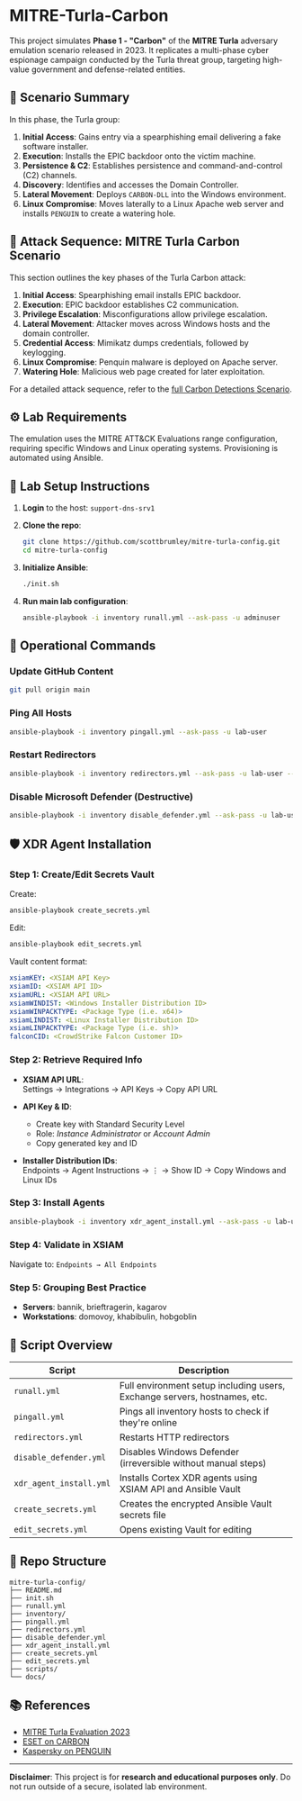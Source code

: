 
# MITRE-Turla-Carbon

This project simulates **Phase 1 - "Carbon"** of the **MITRE Turla** adversary emulation scenario released in 2023. It replicates a multi-phase cyber espionage campaign conducted by the Turla threat group, targeting high-value government and defense-related entities.

## 📌 Scenario Summary

In this phase, the Turla group:

1. **Initial Access**: Gains entry via a spearphishing email delivering a fake software installer.
2. **Execution**: Installs the EPIC backdoor onto the victim machine.
3. **Persistence & C2**: Establishes persistence and command-and-control (C2) channels.
4. **Discovery**: Identifies and accesses the Domain Controller.
5. **Lateral Movement**: Deploys `CARBON-DLL` into the Windows environment.
6. **Linux Compromise**: Moves laterally to a Linux Apache web server and installs `PENGUIN` to create a watering hole.

## 🧪 Attack Sequence: MITRE Turla Carbon Scenario

This section outlines the key phases of the Turla Carbon attack:

1. **Initial Access**: Spearphishing email installs EPIC backdoor.
2. **Execution**: EPIC backdoor establishes C2 communication.
3. **Privilege Escalation**: Misconfigurations allow privilege escalation.
4. **Lateral Movement**: Attacker moves across Windows hosts and the domain controller.
5. **Credential Access**: Mimikatz dumps credentials, followed by keylogging.
6. **Linux Compromise**: Penquin malware is deployed on Apache server.
7. **Watering Hole**: Malicious web page created for later exploitation.

For a detailed attack sequence, refer to the [full Carbon Detections Scenario](https://github.com/center-for-threat-informed-defense/adversary_emulation_library/blob/master/turla/Emulation_Plan/Carbon_Scenario/Carbon_Detections_Scenario.md).

## ⚙️ Lab Requirements

The emulation uses the MITRE ATT&CK Evaluations range configuration, requiring specific Windows and Linux operating systems. Provisioning is automated using Ansible.

## 🔧 Lab Setup Instructions

1. **Login** to the host: `support-dns-srv1`
2. **Clone the repo**:

   ```bash
   git clone https://github.com/scottbrumley/mitre-turla-config.git
   cd mitre-turla-config
   ```

3. **Initialize Ansible**:

   ```bash
   ./init.sh
   ```

4. **Run main lab configuration**:

   ```bash
   ansible-playbook -i inventory runall.yml --ask-pass -u adminuser
   ```

## 🔄 Operational Commands

### Update GitHub Content

```bash
git pull origin main
```

### Ping All Hosts

```bash
ansible-playbook -i inventory pingall.yml --ask-pass -u lab-user
```

### Restart Redirectors

```bash
ansible-playbook -i inventory redirectors.yml --ask-pass -u lab-user --ask-become-pass
```

### Disable Microsoft Defender (Destructive)

```bash
ansible-playbook -i inventory disable_defender.yml --ask-pass -u lab-user --ask-become-pass
```

## 🛡️ XDR Agent Installation

### Step 1: Create/Edit Secrets Vault

Create:

```bash
ansible-playbook create_secrets.yml
```

Edit:

```bash
ansible-playbook edit_secrets.yml
```

Vault content format:

```yaml
xsiamKEY: <XSIAM API Key>
xsiamID: <XSIAM API ID>
xsiamURL: <XSIAM API URL>
xsiamWINDIST: <Windows Installer Distribution ID>
xsiamWINPACKTYPE: <Package Type (i.e. x64)>
xsiamLINDIST: <Linux Installer Distribution ID>
xsiamLINPACKTYPE: <Package Type (i.e. sh)>
falconCID: <CrowdStrike Falcon Customer ID>
```

### Step 2: Retrieve Required Info

- **XSIAM API URL**:  
  Settings → Integrations → API Keys → Copy API URL

- **API Key & ID**:  
  - Create key with Standard Security Level
  - Role: *Instance Administrator* or *Account Admin*
  - Copy generated key and ID

- **Installer Distribution IDs**:  
  Endpoints → Agent Instructions → ⋮ → Show ID → Copy Windows and Linux IDs

### Step 3: Install Agents

```bash
ansible-playbook -i inventory xdr_agent_install.yml --ask-pass -u lab-user --ask-become-pass --ask-vault-pass
```

### Step 4: Validate in XSIAM

Navigate to: `Endpoints → All Endpoints`

### Step 5: Grouping Best Practice

- **Servers**: bannik, brieftragerin, kagarov  
- **Workstations**: domovoy, khabibulin, hobgoblin

## 🧰 Script Overview

| Script                     | Description                                                                 |
|----------------------------|-----------------------------------------------------------------------------|
| `runall.yml`              | Full environment setup including users, Exchange servers, hostnames, etc.  |
| `pingall.yml`             | Pings all inventory hosts to check if they're online                        |
| `redirectors.yml`         | Restarts HTTP redirectors                                                   |
| `disable_defender.yml`    | Disables Windows Defender (irreversible without manual steps)              |
| `xdr_agent_install.yml`   | Installs Cortex XDR agents using XSIAM API and Ansible Vault                |
| `create_secrets.yml`      | Creates the encrypted Ansible Vault secrets file                            |
| `edit_secrets.yml`        | Opens existing Vault for editing                                            |

## 📁 Repo Structure

```
mitre-turla-config/
├── README.md
├── init.sh
├── runall.yml
├── inventory/
├── pingall.yml
├── redirectors.yml
├── disable_defender.yml
├── xdr_agent_install.yml
├── create_secrets.yml
├── edit_secrets.yml
├── scripts/
└── docs/
```

## 📚 References

- [MITRE Turla Evaluation 2023](https://attackevals.mitre-engenuity.org/adversaries/turla/)
- [ESET on CARBON](https://www.welivesecurity.com/2017/10/17/turla-carbon-analysis/)
- [Kaspersky on PENGUIN](https://securelist.com/the-penguin-turla-2-0/72084/)

---

**Disclaimer**: This project is for **research and educational purposes only**. Do not run outside of a secure, isolated lab environment.
